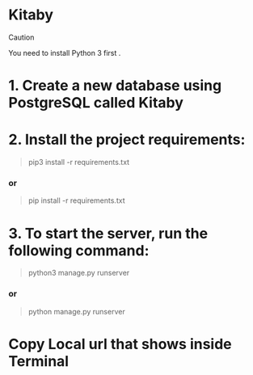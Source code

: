 # Kitaby

> [!CAUTION]
> You need to install Python 3 first .


# 1. Create a new database using PostgreSQL called Kitaby

# 2. Install the project requirements:

> pip3 install -r requirements.txt

### or 

> pip install -r requirements.txt

# 3. To start the server, run the following command:

> python3 manage.py runserver

### or

> python manage.py runserver

# Copy Local url that shows inside Terminal
